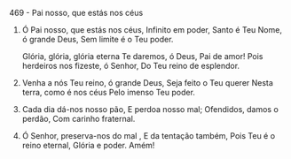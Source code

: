 469 - Pai nosso, que estás nos céus

1. Ó Pai nosso, que estás nos céus,
   Infinito em poder,
   Santo é Teu Nome, ó grande Deus,
   Sem limite é o Teu poder.

   Glória, glória, glória eterna
   Te daremos, ó Deus, Pai de amor!
   Pois herdeiros nos fizeste, ó Senhor,
   Do Teu reino de esplendor.

2. Venha a nós Teu reino, ó grande Deus,
   Seja feito o Teu querer
   Nesta terra, como é nos céus
   Pelo imenso Teu poder.

3. Cada dia dá-nos nosso pão,
   E perdoa nosso mal;
   Ofendidos, damos o perdão,
   Com carinho fraternal.

4. Ó Senhor, preserva-nos do mal ,
   E da tentação também,
   Pois Teu é o reino eternal,
   Glória e poder. Amém!

